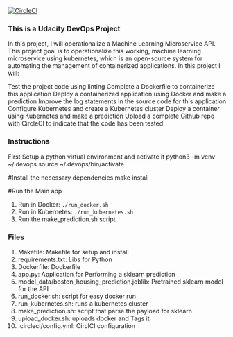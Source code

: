 [![CircleCI](https://circleci.com/gh/circleci/circleci-docs.svg?style=svg)](https://circleci.com/gh/circleci/circleci-docs)

### This is a Udacity DevOps Project

In this project, I will operationalize a Machine Learning Microservice API.
This project goal is to operationalize this working, machine learning microservice using kubernetes, which is an open-source system for automating the management of containerized applications. In this project I will:

Test the project code using linting
Complete a Dockerfile to containerize this application
Deploy a containerized application using Docker and make a prediction
Improve the log statements in the source code for this application
Configure Kubernetes and create a Kubernetes cluster
Deploy a container using Kubernetes and make a prediction
Upload a complete Github repo with CircleCI to indicate that the code has been tested

### Instructions
First Setup a python virtual environment and activate it
python3 -m venv ~/.devops
source ~/.devops/bin/activate

#Install the necessary dependencies
make install

#Run the Main app
1. Run in Docker:  `./run_docker.sh`
2. Run in Kubernetes:  `./run_kubernetes.sh`
3. Run the make_prediction.sh script

### Files

1. Makefile: Makefile for setup and install
2. requirements.txt: Libs for Python
3. Dockerfile: Dockerfile
4. app.py: Application for Performing a sklearn prediction
5. model_data/boston_housing_prediction.joblib: Pretrained sklearn model for the API
6. run_docker.sh: script for easy docker run
7. run_kubernetes.sh: runs a kubernetes cluster
8. make_prediction.sh: script that parse the payload for sklearn
9. upload_docker.sh: uploads docker and Tags it
10. .circleci/config.yml: CirclCI configuration

